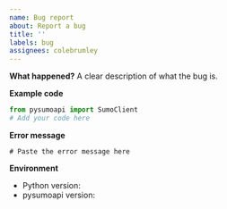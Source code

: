 ```yaml
---
name: Bug report
about: Report a bug
title: ''
labels: bug
assignees: colebrumley
---
```


**What happened?**
A clear description of what the bug is.

**Example code**
```python
from pysumoapi import SumoClient
# Add your code here
```

**Error message**
```
# Paste the error message here
```

**Environment**
- Python version:
- pysumoapi version: 